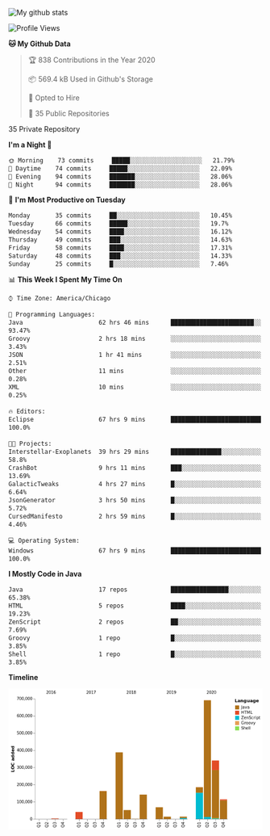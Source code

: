 ![My github stats](https://github-readme-stats.vercel.app/api?username=romvoid95&theme=gruvbox&include_all_commits=true&show_icons=true")

<!--START_SECTION:waka-->
![Profile Views](http://img.shields.io/badge/Profile%20Views-1-blue)

**🐱 My Github Data** 

> 🏆 838 Contributions in the Year 2020
 > 
> 📦 569.4 kB Used in Github's Storage 
 > 
> 💼 Opted to Hire
 > 
> 📜 35 Public Repositories 
 > 
35 Private Repository 
 > 
**I'm a Night 🦉** 

```text
🌞 Morning    73 commits     █████░░░░░░░░░░░░░░░░░░░░   21.79% 
🌆 Daytime    74 commits     █████░░░░░░░░░░░░░░░░░░░░   22.09% 
🌃 Evening    94 commits     ███████░░░░░░░░░░░░░░░░░░   28.06% 
🌙 Night      94 commits     ███████░░░░░░░░░░░░░░░░░░   28.06%

```
📅 **I'm Most Productive on Tuesday** 

```text
Monday       35 commits     ██░░░░░░░░░░░░░░░░░░░░░░░   10.45% 
Tuesday      66 commits     █████░░░░░░░░░░░░░░░░░░░░   19.7% 
Wednesday    54 commits     ████░░░░░░░░░░░░░░░░░░░░░   16.12% 
Thursday     49 commits     ███░░░░░░░░░░░░░░░░░░░░░░   14.63% 
Friday       58 commits     ████░░░░░░░░░░░░░░░░░░░░░   17.31% 
Saturday     48 commits     ███░░░░░░░░░░░░░░░░░░░░░░   14.33% 
Sunday       25 commits     █░░░░░░░░░░░░░░░░░░░░░░░░   7.46%

```


📊 **This Week I Spent My Time On** 

```text
⌚︎ Time Zone: America/Chicago

💬 Programming Languages: 
Java                     62 hrs 46 mins      ███████████████████████░░   93.47% 
Groovy                   2 hrs 18 mins       ░░░░░░░░░░░░░░░░░░░░░░░░░   3.43% 
JSON                     1 hr 41 mins        ░░░░░░░░░░░░░░░░░░░░░░░░░   2.51% 
Other                    11 mins             ░░░░░░░░░░░░░░░░░░░░░░░░░   0.28% 
XML                      10 mins             ░░░░░░░░░░░░░░░░░░░░░░░░░   0.25%

🔥 Editors: 
Eclipse                  67 hrs 9 mins       █████████████████████████   100.0%

🐱‍💻 Projects: 
Interstellar-Exoplanets  39 hrs 29 mins      ██████████████░░░░░░░░░░░   58.8% 
CrashBot                 9 hrs 11 mins       ███░░░░░░░░░░░░░░░░░░░░░░   13.69% 
GalacticTweaks           4 hrs 27 mins       █░░░░░░░░░░░░░░░░░░░░░░░░   6.64% 
JsonGenerator            3 hrs 50 mins       █░░░░░░░░░░░░░░░░░░░░░░░░   5.72% 
CursedManifesto          2 hrs 59 mins       █░░░░░░░░░░░░░░░░░░░░░░░░   4.46%

💻 Operating System: 
Windows                  67 hrs 9 mins       █████████████████████████   100.0%

```

**I Mostly Code in Java** 

```text
Java                     17 repos            ████████████████░░░░░░░░░   65.38% 
HTML                     5 repos             ████░░░░░░░░░░░░░░░░░░░░░   19.23% 
ZenScript                2 repos             ██░░░░░░░░░░░░░░░░░░░░░░░   7.69% 
Groovy                   1 repo              █░░░░░░░░░░░░░░░░░░░░░░░░   3.85% 
Shell                    1 repo              █░░░░░░░░░░░░░░░░░░░░░░░░   3.85%

```


**Timeline**

![Chart not found](https://raw.githubusercontent.com/ROMVoid95/ROMVoid95/master/charts/bar_graph.png) 


<!--END_SECTION:waka-->
